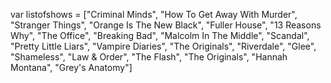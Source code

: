 var listofshows = ["Criminal Minds",
"How To Get Away With Murder",
"Stranger Things",
"Orange Is The New Black",
"Fuller House",
"13 Reasons Why",
"The Office",
"Breaking Bad",
"Malcolm In The Middle",
"Scandal",
"Pretty Little Liars",
"Vampire Diaries",
"The Originals",
"Riverdale",
"Glee",
"Shameless",
"Law & Order",
"The Flash",
"The Originals",
"Hannah Montana",
"Grey's Anatomy"]